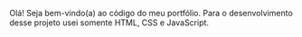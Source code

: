 Olá! Seja bem-vindo(a) ao código do meu portfólio. Para o desenvolvimento desse projeto usei somente HTML, CSS e JavaScript.